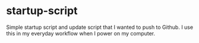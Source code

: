 # startup-script
Simple startup script and update script that I wanted to push to Github. I use this in my everyday workflow when I power on my computer.
